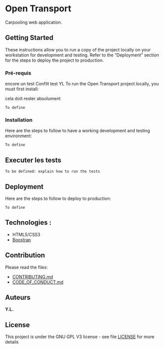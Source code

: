 # Open Transport

Carpooling web application.

## Getting Started
These instructions allow you to run a copy of the project locally on your workstation for development and testing. Refer to the “Deployment” section for the steps to deploy the project to production.

### Pré-requis
encore un test
Conflit test YL To run the Open Transport project locally, you must first install:

cela doit rester absolument
```
To define

```

### Installation

Here are the steps to follow to have a working development and testing environment:


```
To define
```



## Executer les tests

```
To be defined: explain how to run the tests
```


## Deployment

Here are the steps to follow to deploy to production:

```
To define
```

## Technologies :

* HTML5/CSS3
* [Boostrap](https://getbootstrap.com/)

## Contribution

Please read the files:
* [CONTRIBUTING.md](https://github.com/OpenClassrooms-Student-Center/7688581-Expert-Git-GitHub/blob/main/CONTRIBUTING.md)
* [CODE_OF_CONDUCT.md](https://github.com/OpenClassrooms-Student-Center/7688581-Expert-Git-GitHub/blob/main/CONTRIBUTING.md) 

## Auteurs

**Y.L.**

## License

This project is under the GNU GPL V3 license - see file [LICENSE](LICENSE) for more details

